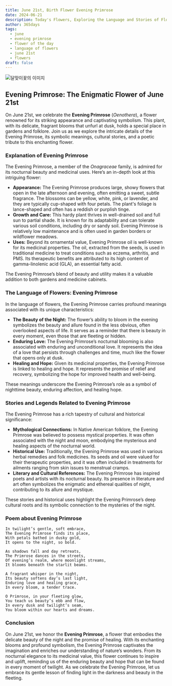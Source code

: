 ```yaml
---
title: June 21st, Birth Flower Evening Primrose
date: 2024-06-21
description: Today's Flowers, Exploring the Language and Stories of Flowers Evening Primrose
author: 365days
tags:
  - june
  - evening primrose
  - flower of the day
  - language of flowers
  - june 21st
  - flowers
draft: false
---
```


![달맞이꽃의 이미지](https://cdn.pixabay.com/photo/2016/06/15/10/58/evening-primrose-1458681_960_720.jpg#center)

## Evening Primrose: The Enigmatic Flower of June 21st

On June 21st, we celebrate the **Evening Primrose** (*Oenothera*), a flower renowned for its striking appearance and captivating symbolism. This plant, with its delicate, fragrant blooms that unfurl at dusk, holds a special place in gardens and folklore. Join us as we explore the intricate details of the Evening Primrose, its symbolic meanings, cultural stories, and a poetic tribute to this enchanting flower.

### Explanation of Evening Primrose

The Evening Primrose, a member of the *Onagraceae* family, is admired for its nocturnal beauty and medicinal uses. Here’s an in-depth look at this intriguing flower:

- **Appearance:** The Evening Primrose produces large, showy flowers that open in the late afternoon and evening, often emitting a sweet, subtle fragrance. The blossoms can be yellow, white, pink, or lavender, and they are typically cup-shaped with four petals. The plant's foliage is lance-shaped and often has a reddish or purplish tinge.
- **Growth and Care:** This hardy plant thrives in well-drained soil and full sun to partial shade. It is known for its adaptability and can tolerate various soil conditions, including dry or sandy soil. Evening Primrose is relatively low maintenance and is often used in garden borders or wildflower meadows.
- **Uses:** Beyond its ornamental value, Evening Primrose oil is well-known for its medicinal properties. The oil, extracted from the seeds, is used in traditional medicine to treat conditions such as eczema, arthritis, and PMS. Its therapeutic benefits are attributed to its high content of gamma-linolenic acid (GLA), an essential fatty acid.

The Evening Primrose’s blend of beauty and utility makes it a valuable addition to both gardens and medicine cabinets.

### The Language of Flowers: Evening Primrose

In the language of flowers, the Evening Primrose carries profound meanings associated with its unique characteristics:

- **The Beauty of the Night:** The flower’s ability to bloom in the evening symbolizes the beauty and allure found in the less obvious, often overlooked aspects of life. It serves as a reminder that there is beauty in every moment, even those that are fleeting or hidden.
- **Enduring Love:** The Evening Primrose’s nocturnal blooming is also associated with enduring and unconditional love. It represents the idea of a love that persists through challenges and time, much like the flower that opens only at dusk.
- **Healing and Hope:** Given its medicinal properties, the Evening Primrose is linked to healing and hope. It represents the promise of relief and recovery, symbolizing the hope for improved health and well-being.

These meanings underscore the Evening Primrose’s role as a symbol of nighttime beauty, enduring affection, and healing hope.

### Stories and Legends Related to Evening Primrose

The Evening Primrose has a rich tapestry of cultural and historical significance:

- **Mythological Connections:** In Native American folklore, the Evening Primrose was believed to possess mystical properties. It was often associated with the night and moon, embodying the mysterious and healing aspects of the nocturnal world.
- **Historical Use:** Traditionally, the Evening Primrose was used in various herbal remedies and folk medicines. Its seeds and oil were valued for their therapeutic properties, and it was often included in treatments for ailments ranging from skin issues to menstrual cramps.
- **Literary and Cultural References:** The Evening Primrose has inspired poets and artists with its nocturnal beauty. Its presence in literature and art often symbolizes the enigmatic and ethereal qualities of night, contributing to its allure and mystique.

These stories and historical uses highlight the Evening Primrose’s deep cultural roots and its symbolic connection to the mysteries of the night.

### Poem about Evening Primrose

	In twilight’s gentle, soft embrace,
	The Evening Primrose finds its place,
	With petals bathed in dusky gold,
	It opens to the night, so bold.
	
	As shadows fall and day retreats,
	The Primrose dances in the streets,
	Of evening’s realm, where moonlight streams,
	It blooms beneath the starlit beams.
	
	A fragrant whisper in the night,
	Its beauty softens day’s last light,
	Enduring love and healing grace,
	In every bloom, a tender trace.
	
	O Primrose, in your fleeting glow,
	You teach us beauty’s ebb and flow,
	In every dusk and twilight’s seam,
	You bloom within our hearts and dreams.

### Conclusion

On June 21st, we honor the **Evening Primrose**, a flower that embodies the delicate beauty of the night and the promise of healing. With its enchanting blooms and profound symbolism, the Evening Primrose captivates the imagination and enriches our understanding of nature’s wonders. From its nocturnal elegance to its medicinal value, this flower continues to inspire and uplift, reminding us of the enduring beauty and hope that can be found in every moment of twilight. As we celebrate the Evening Primrose, let us embrace its gentle lesson of finding light in the darkness and beauty in the fleeting.